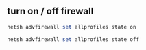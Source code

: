 ## turn on / off firewall

```powershell
netsh advfirewall set allprofiles state on
```

```powershell
netsh advfirewall set allprofiles state off
```
